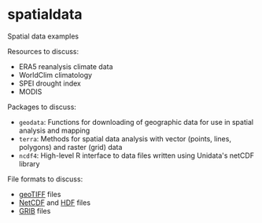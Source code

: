 # spatialdata

Spatial data examples

Resources to discuss:

* ERA5 reanalysis climate data
* WorldClim climatology
* SPEI drought index
* MODIS

Packages to discuss:

* `geodata`: Functions for downloading of geographic data for use in spatial analysis and mapping
* `terra`: Methods for spatial data analysis with vector (points, lines, polygons) and raster (grid) data
* `ncdf4`: High-level R interface to data files written using Unidata's netCDF library

File formats to discuss:

* [geoTIFF](https://en.wikipedia.org/wiki/GeoTIFF) files
* [NetCDF](https://en.wikipedia.org/wiki/NetCDF) and [HDF](https://en.wikipedia.org/wiki/Hierarchical_Data_Format) files
* [GRIB](https://en.wikipedia.org/wiki/GRIB) files
